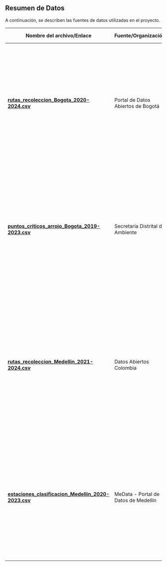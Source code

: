 ## Resumen de Datos  
A continuación, se describen las fuentes de datos utilizadas en el proyecto.

| Nombre del archivo/Enlace | Fuente/Organización | Descripción detallada |
|---------------------------|---------------------|----------------------|
| **[rutas_recoleccion_Bogota_2020-2024.csv](https://datosabiertos.bogota.gov.co/dataset/macrorutas-de-recoleccion-de-residuos)** | Portal de Datos Abiertos de Bogotá | 🔹 **Tema:** Rutas de recolección de basura en Bogotá. 🔹 **Datos clave:** ID de ruta, zonas atendidas, horarios de servicio, tipo de residuo, coordenadas geográficas. 🔹 **Utilidad:** Permite analizar patrones y optimizar la eficiencia de las rutas de recolección de residuos. |
| **[puntos_criticos_arrojo_Bogota_2019-2023.csv](https://datosabiertos.bogota.gov.co/dataset/puntos-criticos-de-arrojo-clandestino-de-residuos)** | Secretaría Distrital de Ambiente | 🔹 **Tema:** Puntos donde se acumula basura de forma irregular. 🔹 **Datos clave:** Ubicación geoespacial, tipo de residuo acumulado, número de reportes, fechas de registro. 🔹 **Utilidad:** Identifica zonas críticas para mejorar la planificación de limpieza y reducir la contaminación. |
| **[rutas_recoleccion_Medellin_2021-2024.csv](https://www.datos.gov.co/Ambiente-y-Desarrollo-Sostenible/Rutas-de-Recolecci-n-de-Material-Reciclable-Medell-/qx8u-7rsg)** | Datos Abiertos Colombia | 🔹 **Tema:** Rutas de recolección de materiales reciclables en Medellín. 🔹 **Datos clave:** ID de ruta, nombre del sector, horarios de recolección, tipo de residuo reciclable. 🔹 **Utilidad:** Optimiza la recolección de residuos reciclables y mejora la eficiencia del sistema de reciclaje en la ciudad. |
| **[estaciones_clasificacion_Medellin_2020-2023.csv](https://medata.gov.co/dataset/estaciones-de-clasificacion-y-aprovechamiento-de-residuos)** | MeData - Portal de Datos de Medellín | 🔹 **Tema:** Infraestructura para la gestión de residuos reciclables. 🔹 **Datos clave:** Ubicación de estaciones de clasificación, capacidad de almacenamiento, materiales reciclados. 🔹 **Utilidad:** Permite evaluar la distribución de estaciones y mejorar la gestión del reciclaje. |


